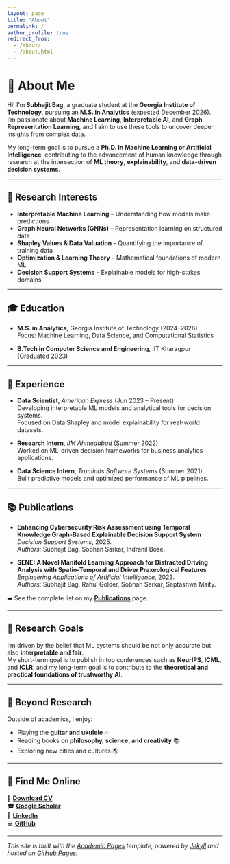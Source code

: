 ```yaml
---
layout: page
title: "About"
permalink: /
author_profile: true
redirect_from: 
  - /about/
  - /about.html
---
```


# 👋 About Me

Hi! I’m **Subhajit Bag**, a graduate student at the **Georgia Institute of Technology**, pursuing an **M.S. in Analytics** (expected December 2026).  
I’m passionate about **Machine Learning**, **Interpretable AI**, and **Graph Representation Learning**, and I aim to use these tools to uncover deeper insights from complex data.

My long-term goal is to pursue a **Ph.D. in Machine Learning or Artificial Intelligence**, contributing to the advancement of human knowledge through research at the intersection of **ML theory**, **explainability**, and **data-driven decision systems**.

---

## 🧠 Research Interests

- **Interpretable Machine Learning** – Understanding how models make predictions  
- **Graph Neural Networks (GNNs)** – Representation learning on structured data  
- **Shapley Values & Data Valuation** – Quantifying the importance of training data  
- **Optimization & Learning Theory** – Mathematical foundations of modern ML  
- **Decision Support Systems** – Explainable models for high-stakes domains  

---

## 🎓 Education

- **M.S. in Analytics**, Georgia Institute of Technology (2024–2026)  
  Focus: Machine Learning, Data Science, and Computational Statistics  

- **B.Tech in Computer Science and Engineering**, IIT Kharagpur (Graduated 2023)

---

## 💼 Experience

- **Data Scientist**, *American Express* (Jun 2023 – Present)  
  Developing interpretable ML models and analytical tools for decision systems.  
  Focused on Data Shapley and model explainability for real-world datasets.

- **Research Intern**, *IIM Ahmedabad* (Summer 2022)  
  Worked on ML-driven decision frameworks for business analytics applications.

- **Data Science Intern**, *Truminds Software Systems* (Summer 2021)  
  Built predictive models and optimized performance of ML pipelines.

---

## 📚 Publications

- **Enhancing Cybersecurity Risk Assessment using Temporal Knowledge Graph-Based Explainable Decision Support System**  
  *Decision Support Systems*, 2025.  
  *Authors:* Subhajit Bag, Sobhan Sarkar, Indranil Bose.  

- **SENE: A Novel Manifold Learning Approach for Distracted Driving Analysis with Spatio-Temporal and Driver Praxeological Features**  
  *Engineering Applications of Artificial Intelligence*, 2023.  
  *Authors:* Subhajit Bag, Rahul Golder, Sobhan Sarkar, Saptashwa Maity.  

➡️ See the complete list on my [**Publications**](/publications/) page.

---

## 🚀 Research Goals

I’m driven by the belief that ML systems should be not only accurate but also **interpretable and fair**.  
My short-term goal is to publish in top conferences such as **NeurIPS**, **ICML**, and **ICLR**, and my long-term goal is to contribute to the **theoretical and practical foundations of trustworthy AI**.

---

## 🎸 Beyond Research

Outside of academics, I enjoy:
- Playing the **guitar and ukulele** 🎶  
- Reading books on **philosophy, science, and creativity** 📚  
- Exploring new cities and cultures 🌎  

---

## 🔗 Find Me Online

📄 [**Download CV**](/files/Subhajit_Bag_CV.pdf)  
🎓 [**Google Scholar**](https://scholar.google.com/citations?user=PS_CX0AAAAAJ)  
💼 [**LinkedIn**](https://www.linkedin.com/in/subhajitbag/)  
💻 [**GitHub**](https://github.com/shuvo-iitkgp)

---

*This site is built with the [Academic Pages](https://github.com/academicpages/academicpages.github.io) template, powered by [Jekyll](https://jekyllrb.com) and hosted on [GitHub Pages](https://pages.github.com).*
